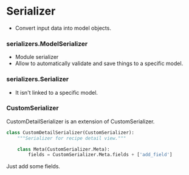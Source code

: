 # Serializer
- Convert input data into model objects.

### serializers.ModelSerializer
- Module serializer
- Allow to automatically validate and save things to a specific model.

### serializers.Serializer
- It isn't linked to a specific model.

### CustomSerializer
CustomDetailSerializer is an extension of CustomSerializer.
```python
class CustomDetailSerializer(CustomSerializer):
    """Serializer for recipe detail view."""

    class Meta(CustomSerializer.Meta):
        fields = CustomSerializer.Meta.fields + ['add_field']
```
Just add some fields.